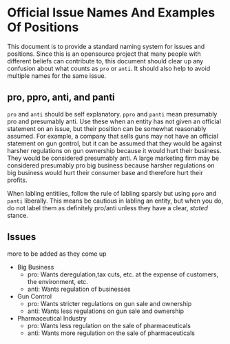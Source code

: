 # Official Issue Names And Examples Of Positions

This document is to provide a standard naming system for issues and positions. Since this is an opensource project that many people with different beliefs can contribute to, this document should clear up any confusion about what counts as `pro` or `anti`. It should also help to avoid multiple names for the same issue. 

## pro, ppro, anti, and panti

`pro` and `anti` should be self explanatory. `ppro` and `panti` mean presumably pro and presumably anti. Use these when an entity has not given an official statement on an issue, but their position can be somewhat reasonably assumed. For example, a company that sells guns may not have an official statement on gun gontrol, but it can be assumed that they would be against harsher regulations on gun ownership because it would hurt their business. They would be considered presumably anti. A large marketing firm may be considered presumably pro big business because harsher regulations on big business would hurt their consumer base and therefore hurt their profits. 

When labling entitiies, follow the rule of labling sparsly but using `ppro` and `panti` liberally. This means be cautious in labling an entity, but when you do, do not label them as definitely pro/anti unless they have a clear, _stated_ stance.

## Issues

more to be added as they come up

- Big Business
    - pro: Wants deregulation,tax cuts, etc. at the expense of customers, the environment, etc.
    - anti: Wants regulation of businesses
- Gun Control
    - pro: Wants stricter regulations on gun sale and ownership
    - anti: Wants less regulations on gun sale and ownership
- Pharmaceutical Industry
    - pro: Wants less regulation on the sale of pharmaceuticals
    - anti: Wants more regulation on the sale of pharmaceuticals
